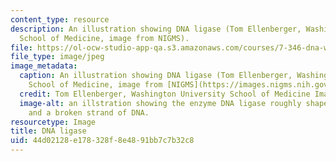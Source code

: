 ```yaml
---
content_type: resource
description: An illustration showing DNA ligase (Tom Ellenberger, Washington University
  School of Medicine, image from NIGMS).
file: https://ol-ocw-studio-app-qa.s3.amazonaws.com/courses/7-346-dna-wars-how-the-cell-strikes-back-to-avoid-disease-after-attacks-on-dna-fall-2013/44d02128e178328f8e4891bb7c7b32c8_7-346f13-th.jpg
file_type: image/jpeg
image_metadata:
  caption: An illustration showing DNA ligase (Tom Ellenberger, Washington University
    School of Medicine, image from [NIGMS](https://images.nigms.nih.gov/Pages/Home.aspx)).
  credit: Tom Ellenberger, Washington University School of Medicine Image from NIGMS
  image-alt: an illstration showing the enzyme DNA ligase roughly shaped like a semicircle,
    and a broken strand of DNA.
resourcetype: Image
title: DNA ligase
uid: 44d02128-e178-328f-8e48-91bb7c7b32c8
---
```

